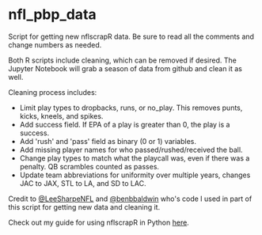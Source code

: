 # nfl_pbp_data
Script for getting new nflscrapR data. Be sure to read all the comments and change numbers as needed.

Both R scripts include cleaning, which can be removed if desired. The Jupyter Notebook will grab a season of data from github and clean it as well.

Cleaning process includes:
* Limit play types to dropbacks, runs, or no_play. This removes punts, kicks, kneels, and spikes.
* Add success field. If EPA of a play is greater than 0, the play is a success.
* Add 'rush' and 'pass' field as binary (0 or 1) variables.
* Add missing player names for who passed/rushed/received the ball.
* Change play types to match what the playcall was, even if there was a penalty. QB scrambles counted as passes.
* Update team abbreviations for uniformity over multiple years, changes JAC to JAX, STL to LA, and SD to LAC.

Credit to [@LeeSharpeNFL](https://twitter.com/LeeSharpeNFL) and [@benbbaldwin](https://twitter.com/benbbaldwin) who's code I used in part of this script for getting new data and cleaning it. 

Check out my guide for using nflscrapR in Python [here](https://gist.github.com/Deryck97/fa4abc0e66b77922634be9f51f9a1052).
